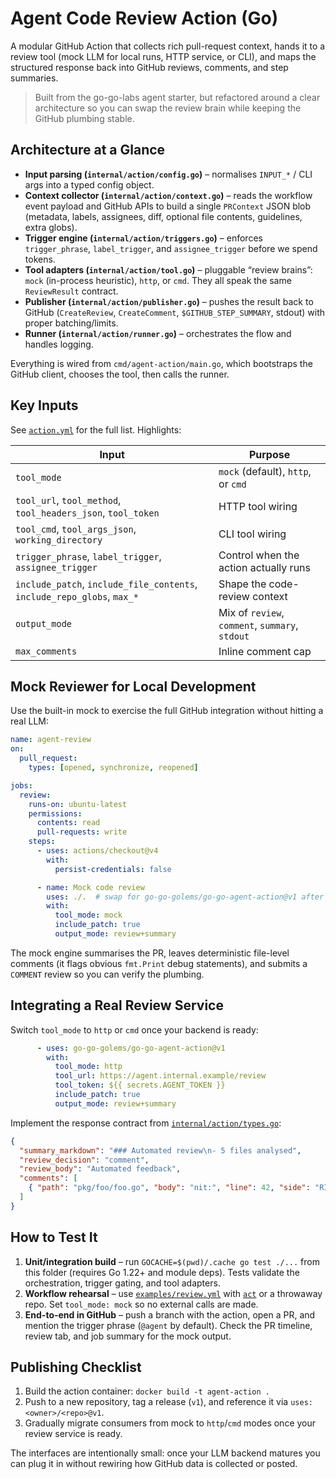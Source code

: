 # Agent Code Review Action (Go)

A modular GitHub Action that collects rich pull-request context, hands it to a review tool (mock LLM for local runs, HTTP service, or CLI), and maps the structured response back into GitHub reviews, comments, and step summaries.

> Built from the go-go-labs agent starter, but refactored around a clear architecture so you can swap the review brain while keeping the GitHub plumbing stable.

## Architecture at a Glance

- **Input parsing (`internal/action/config.go`)** – normalises `INPUT_*` / CLI args into a typed config object.
- **Context collector (`internal/action/context.go`)** – reads the workflow event payload and GitHub APIs to build a single `PRContext` JSON blob (metadata, labels, assignees, diff, optional file contents, guidelines, extra globs).
- **Trigger engine (`internal/action/triggers.go`)** – enforces `trigger_phrase`, `label_trigger`, and `assignee_trigger` before we spend tokens.
- **Tool adapters (`internal/action/tool.go`)** – pluggable “review brains”: `mock` (in-process heuristic), `http`, or `cmd`. They all speak the same `ReviewResult` contract.
- **Publisher (`internal/action/publisher.go`)** – pushes the result back to GitHub (`CreateReview`, `CreateComment`, `$GITHUB_STEP_SUMMARY`, stdout) with proper batching/limits.
- **Runner (`internal/action/runner.go`)** – orchestrates the flow and handles logging.

Everything is wired from `cmd/agent-action/main.go`, which bootstraps the GitHub client, chooses the tool, then calls the runner.

## Key Inputs

See [`action.yml`](./action.yml) for the full list. Highlights:

| Input | Purpose |
| ----- | ------- |
| `tool_mode` | `mock` (default), `http`, or `cmd` |
| `tool_url`, `tool_method`, `tool_headers_json`, `tool_token` | HTTP tool wiring |
| `tool_cmd`, `tool_args_json`, `working_directory` | CLI tool wiring |
| `trigger_phrase`, `label_trigger`, `assignee_trigger` | Control when the action actually runs |
| `include_patch`, `include_file_contents`, `include_repo_globs`, `max_*` | Shape the code-review context |
| `output_mode` | Mix of `review`, `comment`, `summary`, `stdout` |
| `max_comments` | Inline comment cap |

## Mock Reviewer for Local Development

Use the built-in mock to exercise the full GitHub integration without hitting a real LLM:

```yaml
name: agent-review
on:
  pull_request:
    types: [opened, synchronize, reopened]

jobs:
  review:
    runs-on: ubuntu-latest
    permissions:
      contents: read
      pull-requests: write
    steps:
      - uses: actions/checkout@v4
        with:
          persist-credentials: false

      - name: Mock code review
        uses: ./.  # swap for go-go-golems/go-go-agent-action@v1 after publishing
        with:
          tool_mode: mock
          include_patch: true
          output_mode: review+summary
```

The mock engine summarises the PR, leaves deterministic file-level comments (it flags obvious `fmt.Print` debug statements), and submits a `COMMENT` review so you can verify the plumbing.

## Integrating a Real Review Service

Switch `tool_mode` to `http` or `cmd` once your backend is ready:

```yaml
      - uses: go-go-golems/go-go-agent-action@v1
        with:
          tool_mode: http
          tool_url: https://agent.internal.example/review
          tool_token: ${{ secrets.AGENT_TOKEN }}
          include_patch: true
          output_mode: review+summary
```

Implement the response contract from [`internal/action/types.go`](internal/action/types.go):

```json
{
  "summary_markdown": "### Automated review\n- 5 files analysed",
  "review_decision": "comment",
  "review_body": "Automated feedback",
  "comments": [
    { "path": "pkg/foo/foo.go", "body": "nit:", "line": 42, "side": "RIGHT" }
  ]
}
```

## How to Test It

1. **Unit/integration build** – run `GOCACHE=$(pwd)/.cache go test ./...` from this folder (requires Go 1.22+ and module deps). Tests validate the orchestration, trigger gating, and tool adapters.
2. **Workflow rehearsal** – use [`examples/review.yml`](examples/review.yml) with [`act`](https://github.com/nektos/act) or a throwaway repo. Set `tool_mode: mock` so no external calls are made.
3. **End-to-end in GitHub** – push a branch with the action, open a PR, and mention the trigger phrase (`@agent` by default). Check the PR timeline, review tab, and job summary for the mock output.

## Publishing Checklist

1. Build the action container: `docker build -t agent-action .`
2. Push to a new repository, tag a release (`v1`), and reference it via `uses: <owner>/<repo>@v1`.
3. Gradually migrate consumers from mock to `http`/`cmd` modes once your review service is ready.

The interfaces are intentionally small: once your LLM backend matures you can plug it in without rewiring how GitHub data is collected or posted.
